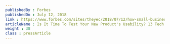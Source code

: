 ```yaml
---
publishedBy : Forbes
publishedOn : July 12, 2018
link : https://www.forbes.com/sites/theyec/2018/07/12/how-small-business-owners-can-use-blockchain-and-big-data-for-bigger-profits/#54fe6f811ccb
articleName : Is It Time To Test Your New Product's Usability? 13 Tech Experts Weigh In
weight : 38 
class : pressArticle
---
```

